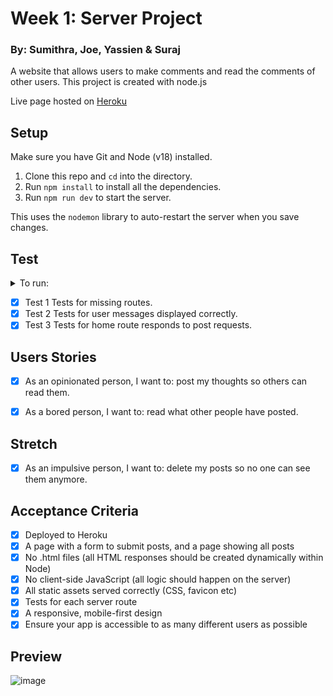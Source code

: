 # Week 1: Server Project

### By: Sumithra, Joe, Yassien & Suraj
A website that allows users to make comments and read the comments of other users. This project is created with node.js

Live page hosted on [Heroku](https://food-opinion.herokuapp.com/)

## Setup

Make sure you have Git and Node (v18) installed.

1. Clone this repo and `cd` into the directory.
2. Run `npm install` to install all the dependencies.
3. Run `npm run dev` to start the server.  

This uses the `nodemon` library to auto-restart the server when you save changes.

## Test

<details>
  <summary>To run:</summary>
  
`npm run test:1`

`npm run test:2`

`npm run test:3`

</details>

- [x] Test 1 Tests for missing routes.
- [x] Test 2 Tests for user messages displayed correctly.
- [x] Test 3 Tests for home route responds to post requests.

## Users Stories

- [x] As an opinionated person, I want to: post my thoughts so others can read them.

- [x] As a bored person, I want to: read what other people have posted.

## Stretch

- [x] As an impulsive person, I want to: delete my posts so no one can see them anymore.

## Acceptance Criteria

- [x] Deployed to Heroku
- [x] A page with a form to submit posts, and a page showing all posts
- [x] No .html files (all HTML responses should be created dynamically within Node)
- [x] No client-side JavaScript (all logic should happen on the server)
- [x] All static assets served correctly (CSS, favicon etc)
- [x] Tests for each server route
- [x] A responsive, mobile-first design
- [x] Ensure your app is accessible to as many different users as possible

## Preview

![image](https://user-images.githubusercontent.com/99582373/194721850-11c85525-c31d-4d67-8e8c-38769448337a.png)
